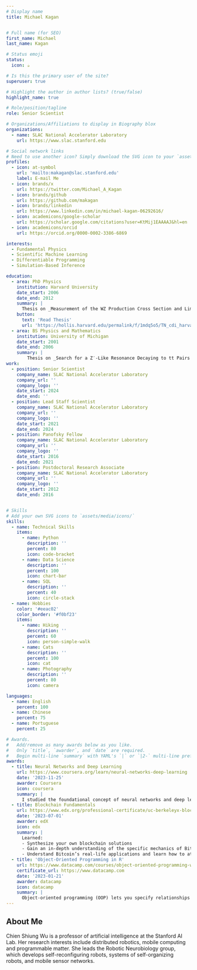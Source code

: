 ```yaml
---
# Display name
title: Michael Kagan


# Full name (for SEO)
first_name: Michael
last_name: Kagan

# Status emoji
status:
  icon: ☕️

# Is this the primary user of the site?
superuser: true

# Highlight the author in author lists? (true/false)
highlight_name: true

# Role/position/tagline
role: Senior Scientist

# Organizations/Affiliations to display in Biography blox
organizations:
  - name: SLAC National Accelerator Laboratory
    url: https://www.slac.stanford.edu

# Social network links
# Need to use another icon? Simply download the SVG icon to your `assets/media/icons/` folder.
profiles:
  - icon: at-symbol
    url: 'mailto:makagan@slac.stanford.edu'
    label: E-mail Me
  - icon: brands/x
    url: https://twitter.com/Michael_A_Kagan
  - icon: brands/github
    url: https://github.com/makagan
  - icon: brands/linkedin
    url: https://www.linkedin.com/in/michael-kagan-06292616/
  - icon: academicons/google-scholar
    url: https://scholar.google.com/citations?user=KtMij1EAAAAJ&hl=en
  - icon: academicons/orcid
    url: https://orcid.org/0000-0002-3386-6869

interests:
  - Fundamental Physics
  - Scientific Machine Learning
  - Differentiable Programming
  - Simulation-Based Inference

education:
  - area: PhD Physics
    institution: Harvard University
    date_start: 2006
    date_end: 2012
    summary: |
      Thesis on _Measurement of the WZ Production Cross Section and Limits on Anomalous Triple Gauge Couplings at sqrt(s) = 7 TeV with ATLAS_. Supervised by Masahiro Morii.
    button:
      text: 'Read Thesis'
      url: 'https://hollis.harvard.edu/permalink/f/1mdq5o5/TN_cdi_harvard_dspace_oai_dash_harvard_edu_1_10344745'
  - area: BS Physics and Mathematics
    institution: University of Michigan
    date_start: 2001
    date_end: 2006
    summary: |
        Thesis on _Search for a Z′-Like Resonance Decaying to tt ̄Pairs in pp ̄Collisions at √s = 1.96 TeV_. Supervised by Dante Amidei.
work:
  - position: Senior Scientist
    company_name: SLAC National Accelerator Laboratory
    company_url: ''
    company_logo: ''
    date_start: 2024
    date_end: ''
  - position: Lead Staff Scientist
    company_name: SLAC National Accelerator Laboratory
    company_url: ''
    company_logo: ''
    date_start: 2021
    date_end: 2024
  - position: Panofsky Fellow
    company_name: SLAC National Accelerator Laboratory
    company_url: ''
    company_logo: ''
    date_start: 2016
    date_end: 2021
  - position: Postdoctoral Research Associate
    company_name: SLAC National Accelerator Laboratory
    company_url: ''
    company_logo: ''
    date_start: 2012
    date_end: 2016


# Skills
# Add your own SVG icons to `assets/media/icons/`
skills:
  - name: Technical Skills
    items:
      - name: Python
        description: ''
        percent: 80
        icon: code-bracket
      - name: Data Science
        description: ''
        percent: 100
        icon: chart-bar
      - name: SQL
        description: ''
        percent: 40
        icon: circle-stack
  - name: Hobbies
    color: '#eeac02'
    color_border: '#f0bf23'
    items:
      - name: Hiking
        description: ''
        percent: 60
        icon: person-simple-walk
      - name: Cats
        description: ''
        percent: 100
        icon: cat
      - name: Photography
        description: ''
        percent: 80
        icon: camera

languages:
  - name: English
    percent: 100
  - name: Chinese
    percent: 75
  - name: Portuguese
    percent: 25

# Awards.
#   Add/remove as many awards below as you like.
#   Only `title`, `awarder`, and `date` are required.
#   Begin multi-line `summary` with YAML's `|` or `|2-` multi-line prefix and indent 2 spaces below.
awards:
  - title: Neural Networks and Deep Learning
    url: https://www.coursera.org/learn/neural-networks-deep-learning
    date: '2023-11-25'
    awarder: Coursera
    icon: coursera
    summary: |
      I studied the foundational concept of neural networks and deep learning. By the end, I was familiar with the significant technological trends driving the rise of deep learning; build, train, and apply fully connected deep neural networks; implement efficient (vectorized) neural networks; identify key parameters in a neural network’s architecture; and apply deep learning to your own applications.
  - title: Blockchain Fundamentals
    url: https://www.edx.org/professional-certificate/uc-berkeleyx-blockchain-fundamentals
    date: '2023-07-01'
    awarder: edX
    icon: edx
    summary: |
      Learned:
      - Synthesize your own blockchain solutions
      - Gain an in-depth understanding of the specific mechanics of Bitcoin
      - Understand Bitcoin’s real-life applications and learn how to attack and destroy Bitcoin, Ethereum, smart contracts and Dapps, and alternatives to Bitcoin’s Proof-of-Work consensus algorithm
  - title: 'Object-Oriented Programming in R'
    url: https://www.datacamp.com/courses/object-oriented-programming-with-s3-and-r6-in-r
    certificate_url: https://www.datacamp.com
    date: '2023-01-21'
    awarder: datacamp
    icon: datacamp
    summary: |
      Object-oriented programming (OOP) lets you specify relationships between functions and the objects that they can act on, helping you manage complexity in your code. This is an intermediate level course, providing an introduction to OOP, using the S3 and R6 systems. S3 is a great day-to-day R programming tool that simplifies some of the functions that you write. R6 is especially useful for industry-specific analyses, working with web APIs, and building GUIs.
---
```


## About Me

Chien Shiung Wu is a professor of artificial intelligence at the Stanford AI Lab. Her research interests include distributed robotics, mobile computing and programmable matter. She leads the Robotic Neurobiology group, which develops self-reconfiguring robots, systems of self-organizing robots, and mobile sensor networks.
